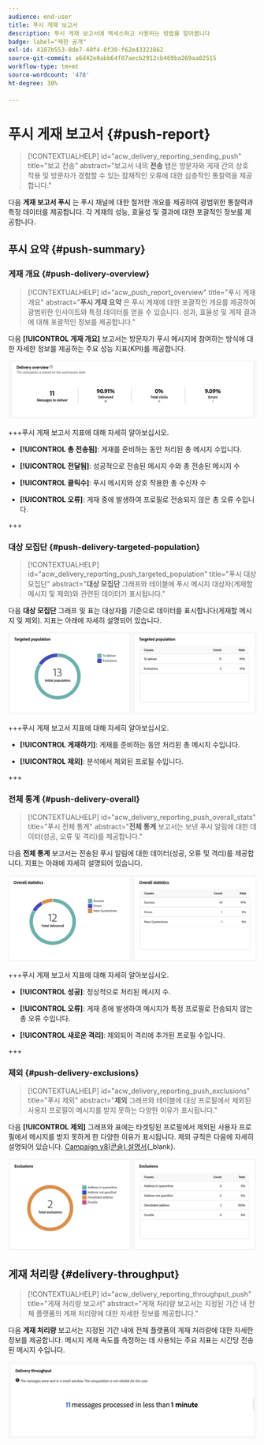 ```yaml
---
audience: end-user
title: 푸시 게재 보고서
description: 푸시 게재 보고서에 액세스하고 사용하는 방법을 알아봅니다
badge: label="제한 공개"
exl-id: 4187b553-8de7-40f4-8f30-f62e43323862
source-git-commit: a6d42e0abb64f87aecb2912cb469ba269aa02515
workflow-type: tm+mt
source-wordcount: '478'
ht-degree: 38%

---
```


# 푸시 게재 보고서 {#push-report}

>[!CONTEXTUALHELP]
>id="acw_delivery_reporting_sending_push"
>title="보고 전송"
>abstract="보고서 내의 **전송** 탭은 방문자와 게재 간의 상호 작용 및 방문자가 경험할 수 있는 잠재적인 오류에 대한 심층적인 통찰력을 제공합니다."

다음 **게재 보고서 푸시** 는 푸시 채널에 대한 철저한 개요를 제공하여 광범위한 통찰력과 특정 데이터를 제공합니다. 각 게재의 성능, 효율성 및 결과에 대한 포괄적인 정보를 제공합니다.

## 푸시 요약 {#push-summary}

### 게재 개요 {#push-delivery-overview}

>[!CONTEXTUALHELP]
>id="acw_push_report_overview"
>title="푸시 게재 개요"
>abstract="**푸시 게재 요약** 은 푸시 게재에 대한 포괄적인 개요를 제공하여 광범위한 인사이트와 특정 데이터를 얻을 수 있습니다. 성과, 효율성 및 게재 결과에 대해 포괄적인 정보를 제공합니다."

다음 **[!UICONTROL 게재 개요]** 보고서는 방문자가 푸시 메시지에 참여하는 방식에 대한 자세한 정보를 제공하는 주요 성능 지표(KPI)를 제공합니다.

![](assets/reporting_push_3.png)

+++푸시 게재 보고서 지표에 대해 자세히 알아보십시오.

* **[!UICONTROL 총 전송됨]**: 게재를 준비하는 동안 처리된 총 메시지 수입니다.

* **[!UICONTROL 전달됨]**: 성공적으로 전송된 메시지 수와 총 전송된 메시지 수

* **[!UICONTROL 클릭수]**: 푸시 메시지와 상호 작용한 총 수신자 수

* **[!UICONTROL 오류]**: 게재 중에 발생하여 프로필로 전송되지 않은 총 오류 수입니다.

+++

### 대상 모집단 {#push-delivery-targeted-population}

>[!CONTEXTUALHELP]
>id="acw_delivery_reporting_push_targeted_population"
>title="푸시 대상 모집단"
>abstract="**대상 모집단** 그래프와 테이블에 푸시 메시지 대상자(게재할 메시지 및 제외)와 관련된 데이터가 표시됩니다."

다음 **대상 모집단** 그래프 및 표는 대상자를 기준으로 데이터를 표시합니다(게재할 메시지 및 제외). 지표는 아래에 자세히 설명되어 있습니다.

![](assets/reporting_push_4.png)

+++푸시 게재 보고서 지표에 대해 자세히 알아보십시오.

* **[!UICONTROL 게재하기]**: 게재를 준비하는 동안 처리된 총 메시지 수입니다.

* **[!UICONTROL 제외]**: 분석에서 제외된 프로필 수입니다.

+++

### 전체 통계 {#push-delivery-overall}


>[!CONTEXTUALHELP]
>id="acw_delivery_reporting_push_overall_stats"
>title="푸시 전체 통계"
>abstract="**전체 통계** 보고서는 보낸 푸시 알림에 대한 데이터(성공, 오류 및 격리)를 제공합니다."

다음 **전체 통계** 보고서는 전송된 푸시 알림에 대한 데이터(성공, 오류 및 격리)를 제공합니다. 지표는 아래에 자세히 설명되어 있습니다.

![](assets/reporting_push_5.png)

+++푸시 게재 보고서 지표에 대해 자세히 알아보십시오.

* **[!UICONTROL 성공]**: 정상적으로 처리된 메시지 수.

* **[!UICONTROL 오류]**: 게재 중에 발생하여 메시지가 특정 프로필로 전송되지 않는 총 오류 수입니다.

* **[!UICONTROL 새로운 격리]**: 제외되어 격리에 추가된 프로필 수입니다.

+++

### 제외 {#push-delivery-exclusions}


>[!CONTEXTUALHELP]
>id="acw_delivery_reporting_push_exclusions"
>title="푸시 제외"
>abstract="**제외** 그래프와 테이블에 대상 프로필에서 제외된 사용자 프로필이 메시지를 받지 못하는 다양한 이유가 표시됩니다."

다음 **[!UICONTROL 제외]** 그래프와 표에는 타겟팅된 프로필에서 제외된 사용자 프로필에서 메시지를 받지 못하게 한 다양한 이유가 표시됩니다. 제외 규칙은 다음에 자세히 설명되어 있습니다. [Campaign v8(콘솔) 설명서](https://experienceleague.adobe.com/docs/campaign/campaign-v8/send/failures/delivery-failures.html#push-error-types){_blank}.


![](assets/reporting_push_6.png)

## 게재 처리량 {#delivery-throughput}

>[!CONTEXTUALHELP]
>id="acw_delivery_reporting_throughput_push"
>title="게재 처리량 보고서"
>abstract="게재 처리량 보고서는 지정된 기간 내 전체 플랫폼의 게재 처리량에 대한 자세한 정보를 제공합니다."

다음 **게재 처리량** 보고서는 지정된 기간 내에 전체 플랫폼의 게재 처리량에 대한 자세한 정보를 제공합니다. 메시지 게재 속도를 측정하는 데 사용되는 주요 지표는 시간당 전송된 메시지 수입니다.

![](assets/reporting_push_2.png)

